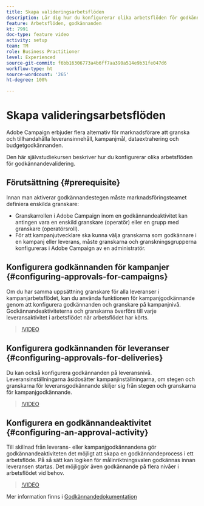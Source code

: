 ```yaml
---
title: Skapa valideringsarbetsflöden
description: Lär dig hur du konfigurerar olika arbetsflöden för godkännandevalidering.
feature: Arbetsflöden, godkännanden
kt: 7991
doc-type: feature video
activity: setup
team: TM
role: Business Practitioner
level: Experienced
source-git-commit: f6bb16306773a4b6ff7aa390a514e9b31fe047d6
workflow-type: ht
source-wordcount: '265'
ht-degree: 100%

---
```



# Skapa valideringsarbetsflöden

Adobe Campaign erbjuder flera alternativ för marknadsförare att granska och tillhandahålla leveransinnehåll, kampanjmål, dataextrahering och budgetgodkännanden.

Den här självstudiekursen beskriver hur du konfigurerar olika arbetsflöden för godkännandevalidering.

## Förutsättning {#prerequisite}

Innan man aktiverar godkännandestegen måste marknadsföringsteamet definiera enskilda granskare:

* Granskarrollen i Adobe Campaign inom en godkännandeaktivitet kan antingen vara en enskild granskare (operatör) eller en grupp med granskare (operatörsroll).
* För att kampanjutvecklare ska kunna välja granskarna som godkännare i en kampanj eller leverans, måste granskarna och granskningsgrupperna konfigureras i Adobe Campaign av en administratör.

## Konfigurera godkännanden för kampanjer {#configuring-approvals-for-campaigns}

Om du har samma uppsättning granskare för alla leveranser i kampanjarbetsflödet, kan du använda funktionen för kampanjgodkännande genom att konfigurera godkännanden och granskare på kampanjnivå. Godkännandeaktiviteterna och granskarna överförs till varje leveransaktivitet i arbetsflödet när arbetsflödet har körts.

>[!VIDEO](https://video.tv.adobe.com/v/25175?quality=12)

## Konfigurera godkännanden för leveranser {#configuring-approvals-for-deliveries}

Du kan också konfigurera godkännanden på leveransnivå. Leveransinställningarna åsidosätter kampanjinställningarna, om stegen och granskarna för leveransgodkännande skiljer sig från stegen och granskarna för kampanjgodkännande.

>[!VIDEO](https://video.tv.adobe.com/v/25176?quality=12)

## Konfigurera en godkännandeaktivitet {#configuring-an-approval-activity}

Till skillnad från leverans- eller kampanjgodkännandena gör godkännandeaktiviteten det möjligt att skapa en godkännandeprocess i ett arbetsflöde. På så sätt kan logiken för målinriktningsvalen godkännas innan leveransen startas. Det möjliggör även godkännande på flera nivåer i arbetsflödet vid behov.

>[!VIDEO](https://video.tv.adobe.com/v/25174?quality=12)

Mer information finns i [Godkännandedokumentation](https://experienceleague.adobe.com/docs/campaign-classic/using/automating-with-workflows/flow-control-activities/approval.html?lang=sv)
